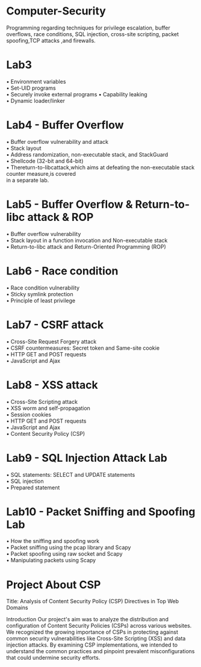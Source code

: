 # Computer-Security
Programming regarding techniques for privilege escalation, buffer overflows, race conditions, SQL injection, cross-site  scripting, packet  spoofing,TCP attacks ,and firewalls.

# Lab3 
• Environment variables  
• Set-UID programs  
• Securely invoke external programs • Capability leaking  
• Dynamic loader/linker  

# Lab4 - Buffer Overflow  
• Buffer overflow vulnerability and attack  
• Stack layout  
• Address randomization, non-executable stack, and StackGuard  
• Shellcode (32-bit and 64-bit)  
• Thereturn-to-libcattack,which aims at defeating the non-executable stack counter measure,is covered  
in a separate lab.
  
# Lab5 - Buffer Overflow & Return-to-libc attack & ROP  
• Buffer overflow vulnerability  
• Stack layout in a function invocation and Non-executable stack   
• Return-to-libc attack and Return-Oriented Programming (ROP)  

# Lab6 - Race condition  
• Race condition vulnerability   
• Sticky symlink protection  
• Principle of least privilege  

# Lab7 - CSRF attack  
• Cross-Site Request Forgery attack  
• CSRF countermeasures: Secret token and Same-site cookie   
• HTTP GET and POST requests  
• JavaScript and Ajax  

# Lab8 - XSS attack    
• Cross-Site Scripting attack  
• XSS worm and self-propagation   
• Session cookies  
• HTTP GET and POST requests   
• JavaScript and Ajax  
• Content Security Policy (CSP)  

# Lab9 - SQL Injection Attack Lab  
• SQL statements: SELECT and UPDATE statements   
• SQL injection  
• Prepared statement  
  
# Lab10 - Packet Sniffing and Spoofing Lab  
• How the sniffing and spoofing work  
• Packet sniffing using the pcap library and Scapy   
• Packet spoofing using raw socket and Scapy  
• Manipulating packets using Scapy  

# Project About CSP 
Title: Analysis of Content Security Policy (CSP) Directives in Top Web Domains  

Introduction
Our project's aim was to analyze the distribution and configuration of Content Security Policies (CSPs) across various websites. We recognized the growing importance of CSPs in protecting against common security vulnerabilities like Cross-Site Scripting (XSS) and data injection attacks. By examining CSP implementations, we intended to understand the common practices and pinpoint prevalent misconfigurations that could undermine security efforts.




